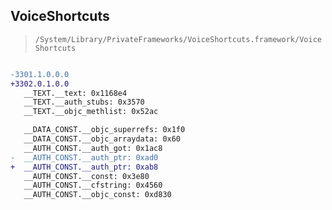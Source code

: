 ## VoiceShortcuts

> `/System/Library/PrivateFrameworks/VoiceShortcuts.framework/VoiceShortcuts`

```diff

-3301.1.0.0.0
+3302.0.1.0.0
   __TEXT.__text: 0x1168e4
   __TEXT.__auth_stubs: 0x3570
   __TEXT.__objc_methlist: 0x52ac

   __DATA_CONST.__objc_superrefs: 0x1f0
   __DATA_CONST.__objc_arraydata: 0x60
   __AUTH_CONST.__auth_got: 0x1ac8
-  __AUTH_CONST.__auth_ptr: 0xad0
+  __AUTH_CONST.__auth_ptr: 0xab8
   __AUTH_CONST.__const: 0x3e80
   __AUTH_CONST.__cfstring: 0x4560
   __AUTH_CONST.__objc_const: 0xd830

```
